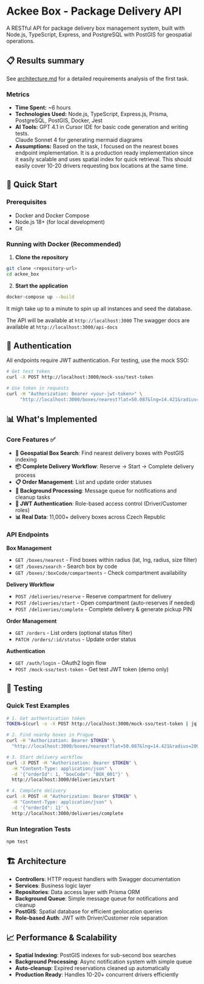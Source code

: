 # Ackee Box - Package Delivery API

A RESTful API for package delivery box management system, built with Node.js, TypeScript, Express, and PostgreSQL with PostGIS for geospatial operations.
## 📋 Results summary 

See [architecture.md](https://github.com/mashabek/ackee_box/blob/master/architecture.md) for a detailed requirements analysis of the first task.

### Metrics
- **Time Spent:** ~6 hours
- **Technologies Used:** Node.js, TypeScript, Express.js, Prisma, PostgreSQL, PostGIS, Docker, Jest
- **AI Tools:** GPT 4.1 in Cursor IDE for basic code generation and writing tests.  
Claude Sonnet 4 for generating mermaid diagrams
- **Assumptions:** Based on the task, I focused on the nearest boxes endpoint implementation. It is a production ready implementation since it easily scalable and uses spatial index for quick retrieval. This should easily cover 10-20 drivers requesting box locations at the same time. 

## 🚀 Quick Start

### Prerequisites
- Docker and Docker Compose
- Node.js 18+ (for local development)
- Git

### Running with Docker (Recommended)

1. **Clone the repository**
```bash
git clone <repository-url>
cd ackee_box
```

2. **Start the application**
```bash
docker-compose up --build
```

It migh take up to a minute to spin up all instances and seed the database.

The API will be available at `http://localhost:3000`
The swagger docs are available at `http://localhost:3000/api-docs`

## 🔐 Authentication

All endpoints require JWT authentication. For testing, use the mock SSO:

```bash
# Get test token
curl -X POST http://localhost:3000/mock-sso/test-token

# Use token in requests
curl -H "Authorization: Bearer <your-jwt-token>" \
     "http://localhost:3000/boxes/nearest?lat=50.087&lng=14.421&radius=1000"
```

## 📊 What's Implemented

### Core Features ✅
- **📍 Geospatial Box Search**: Find nearest delivery boxes with PostGIS indexing
- **📦 Complete Delivery Workflow**: Reserve → Start → Complete delivery process  
- **📋 Order Management**: List and update order statuses
- **🔔 Background Processing**: Message queue for notifications and cleanup tasks
- **🔐 JWT Authentication**: Role-based access control (Driver/Customer roles)
- **📊 Real Data**: 11,000+ delivery boxes across Czech Republic

### API Endpoints

**Box Management**
- `GET /boxes/nearest` - Find boxes within radius (lat, lng, radius, size filter)
- `GET /boxes/search` - Search box by code
- `GET /boxes/:boxCode/compartments` - Check compartment availability

**Delivery Workflow**  
- `POST /deliveries/reserve` - Reserve compartment for delivery
- `POST /deliveries/start` - Open compartment (auto-reserves if needed)
- `POST /deliveries/complete` - Complete delivery & generate pickup PIN

**Order Management**
- `GET /orders` - List orders (optional status filter)
- `PATCH /orders/:id/status` - Update order status

**Authentication**
- `GET /auth/login` - OAuth2 login flow
- `POST /mock-sso/test-token` - Get test JWT token (demo only)

## 🧪 Testing

### Quick Test Examples
```bash
# 1. Get authentication token
TOKEN=$(curl -s -X POST http://localhost:3000/mock-sso/test-token | jq -r '.token')

# 2. Find nearby boxes in Prague
curl -H "Authorization: Bearer $TOKEN" \
  "http://localhost:3000/boxes/nearest?lat=50.087&lng=14.421&radius=2000"

# 3. Start delivery workflow
curl -X POST -H "Authorization: Bearer $TOKEN" \
  -H "Content-Type: application/json" \
  -d '{"orderId": 1, "boxCode": "BOX_001"}' \
  http://localhost:3000/deliveries/start

# 4. Complete delivery
curl -X POST -H "Authorization: Bearer $TOKEN" \
  -H "Content-Type: application/json" \
  -d '{"orderId": 1}' \
  http://localhost:3000/deliveries/complete
```

### Run Integration Tests
```bash
npm test
```

## 🏗️ Architecture

- **Controllers**: HTTP request handlers with Swagger documentation
- **Services**: Business logic layer 
- **Repositories**: Data access layer with Prisma ORM
- **Background Queue**: Simple message queue for notifications and cleanup
- **PostGIS**: Spatial database for efficient geolocation queries
- **Role-based Auth**: JWT with Driver/Customer role separation

## 📈 Performance & Scalability

- **Spatial Indexing**: PostGIS indexes for sub-second box searches
- **Background Processing**: Async notification system with simple queue
- **Auto-cleanup**: Expired reservations cleaned up automatically
- **Production Ready**: Handles 10-20+ concurrent drivers efficiently